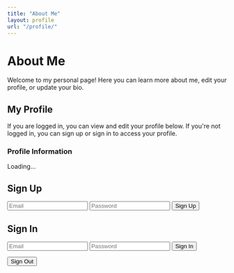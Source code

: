 ```yaml
---
title: "About Me"
layout: profile
url: "/profile/"
---
```


# About Me

Welcome to my personal page! Here you can learn more about me, edit your profile, or update your bio.

## My Profile

If you are logged in, you can view and edit your profile below. If you're not logged in, you can sign up or sign in to access your profile.

### Profile Information

<div id="profile-container">
  <p>Loading...</p>
</div>

<!-- Auth Form -->
<h2>Sign Up</h2>
<form id="signup-form">
  <input type="email" id="signup-email" placeholder="Email" required />
  <input type="password" id="signup-password" placeholder="Password" required />
  <button type="submit">Sign Up</button>
</form>

<h2>Sign In</h2>
<form id="signin-form">
  <input type="email" id="signin-email" placeholder="Email" required />
  <input type="password" id="signin-password" placeholder="Password" required />
  <button type="submit">Sign In</button>
</form>

<button id="signout-button">Sign Out</button>
<p id="auth-status"></p>

<script>
  document.addEventListener('DOMContentLoaded', () => {
    const supabase = window.supabase.createClient(
      'https://cmbmfdtmofhidxjugtcd.supabase.co',
      'your-anon-key-here'
    );

    const status = document.getElementById('auth-status');

    // Sign Up
    document.getElementById('signup-form').addEventListener('submit', async (e) => {
      e.preventDefault();
      const email = document.getElementById('signup-email').value.trim();
      const password = document.getElementById('signup-password').value.trim();
      const { error } = await supabase.auth.signUp({ email, password });
      if (error) {
        status.innerText = `❌ Signup error: ${error.message}`;
      } else {
        status.innerText = '✅ Signup successful! Check your email to confirm.';
      }
    });

    // Sign In
    document.getElementById('signin-form').addEventListener('submit', async (e) => {
      e.preventDefault();
      const email = document.getElementById('signin-email').value.trim();
      const password = document.getElementById('signin-password').value.trim();
      const { error } = await supabase.auth.signInWithPassword({ email, password });
      if (error) {
        status.innerText = `❌ Login error: ${error.message}`;
      } else {
        const { data } = await supabase.auth.getSession();
        const userId = data.session.user.id;
        status.innerText = `✅ Logged in as ${email}`;
        loadUserProfile(userId);
      }
    });

    // Sign Out
    document.getElementById('signout-button').addEventListener('click', async () => {
      await supabase.auth.signOut();
      status.innerText = '👋 Signed out.';
      document.getElementById('profile-container').innerHTML = '<p>Logged out. Please sign in again.</p>';
    });

    // Auto-load session
    supabase.auth.getSession().then(({ data: { session } }) => {
      const user = session?.user;
      if (user) {
        status.innerText = `🔒 Already logged in as ${user.email}`;
        loadUserProfile(user.id);
      } else {
        status.innerText = `👤 Not logged in.`;
      }
    });

    async function loadUserProfile(userId) {
      const container = document.getElementById('profile-container');
      container.innerHTML = `<p>Loading your profile...</p>`;

      let { data: profile, error } = await supabase
        .from('profiles')
        .select('*')
        .eq('user_id', userId)
        .single();

      if (!profile) {
  const { data: newProfile, error: insertError } = await supabase
    .from('profiles')
    .insert([
      {
        user_id: userId,
        name: '',
        full_name: '',
        email: '',
        bio: '',
        location: '',
        social_links: {},
        profile_image_url: ''
      }
    ])
    .select()
    .single();

  if (insertError) {
    console.error('Error creating profile:', insertError);
    container.innerHTML = `<p style="color:red;">Failed to create profile.</p>`;
    return;
  }

  profile = newProfile;
}


      container.innerHTML = `
        <form id="profile-form">
          <label>Name:<br><input type="text" id="name" value="${profile.name || ''}" /></label><br>
          <label>Email:<br><input type="email" id="email" value="${profile.email || ''}" /></label><br>
          <label>Bio:<br><textarea id="bio">${profile.bio || ''}</textarea></label><br>
          <label>Location:<br><input type="text" id="location" value="${profile.location || ''}" /></label><br>
          <button type="submit">Update Profile</button>
        </form>
        <p id="status-message"></p>
      `;

      document.getElementById('profile-form').addEventListener('submit', async (e) => {
        e.preventDefault();
        const name = document.getElementById('name').value;
        const email = document.getElementById('email').value;
        const bio = document.getElementById('bio').value;
        const location = document.getElementById('location').value;

        const submitButton = e.target.querySelector("button[type='submit']");
        submitButton.disabled = true;

        const { error: updateError } = await supabase
          .from('profiles')
          .update({ name, email, bio, location })
          .eq('user_id', userId);

        document.getElementById('status-message').textContent =
          updateError ? '❌ Failed to update profile' : '✅ Profile updated!';

        submitButton.disabled = false;
      });
    }
  });
</script>
